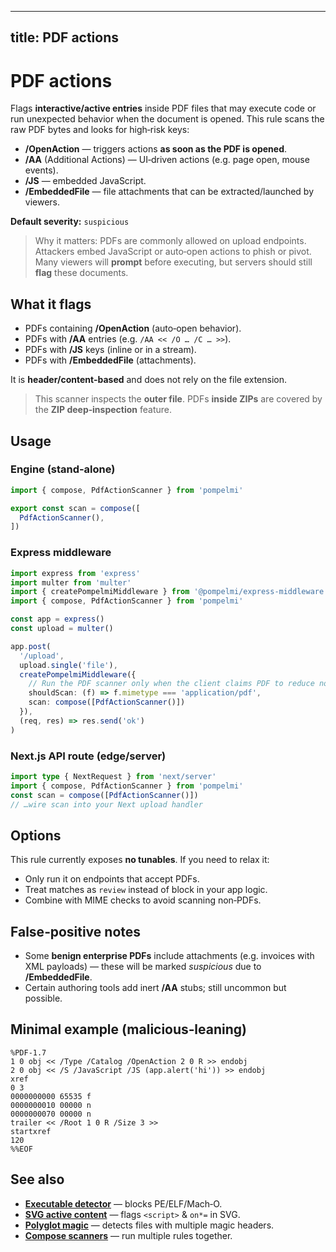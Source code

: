 

---
title: PDF actions
---

# PDF actions

Flags **interactive/active entries** inside PDF files that may execute code or
run unexpected behavior when the document is opened. This rule scans the raw
PDF bytes and looks for high‑risk keys:

- **/OpenAction** — triggers actions **as soon as the PDF is opened**.
- **/AA** (Additional Actions) — UI‑driven actions (e.g. page open, mouse events).
- **/JS** — embedded JavaScript.
- **/EmbeddedFile** — file attachments that can be extracted/launched by viewers.

**Default severity:** `suspicious`

> Why it matters: PDFs are commonly allowed on upload endpoints. Attackers embed
> JavaScript or auto‑open actions to phish or pivot. Many viewers will **prompt**
> before executing, but servers should still **flag** these documents.

## What it flags

- PDFs containing **/OpenAction** (auto‑open behavior).
- PDFs with **/AA** entries (e.g. `/AA << /O … /C … >>`).
- PDFs with **/JS** keys (inline or in a stream).
- PDFs with **/EmbeddedFile** (attachments).

It is **header/content‑based** and does not rely on the file extension.

> This scanner inspects the **outer file**. PDFs **inside ZIPs** are covered by
> the **ZIP deep‑inspection** feature.

## Usage

### Engine (stand‑alone)
```ts
import { compose, PdfActionScanner } from 'pompelmi'

export const scan = compose([
  PdfActionScanner(),
])
```

### Express middleware
```ts
import express from 'express'
import multer from 'multer'
import { createPompelmiMiddleware } from '@pompelmi/express-middleware'
import { compose, PdfActionScanner } from 'pompelmi'

const app = express()
const upload = multer()

app.post(
  '/upload',
  upload.single('file'),
  createPompelmiMiddleware({
    // Run the PDF scanner only when the client claims PDF to reduce noise
    shouldScan: (f) => f.mimetype === 'application/pdf',
    scan: compose([PdfActionScanner()])
  }),
  (req, res) => res.send('ok')
)
```

### Next.js API route (edge/server)
```ts
import type { NextRequest } from 'next/server'
import { compose, PdfActionScanner } from 'pompelmi'
const scan = compose([PdfActionScanner()])
// …wire scan into your Next upload handler
```

## Options
This rule currently exposes **no tunables**. If you need to relax it:

- Only run it on endpoints that accept PDFs.
- Treat matches as `review` instead of block in your app logic.
- Combine with MIME checks to avoid scanning non‑PDFs.

## False‑positive notes
- Some **benign enterprise PDFs** include attachments (e.g. invoices with XML
  payloads) — these will be marked *suspicious* due to **/EmbeddedFile**.
- Certain authoring tools add inert **/AA** stubs; still uncommon but possible.

## Minimal example (malicious‑leaning)
```pdf
%PDF-1.7
1 0 obj << /Type /Catalog /OpenAction 2 0 R >> endobj
2 0 obj << /S /JavaScript /JS (app.alert('hi')) >> endobj
xref
0 3
0000000000 65535 f 
0000000010 00000 n 
0000000070 00000 n 
trailer << /Root 1 0 R /Size 3 >>
startxref
120
%%EOF
```

## See also
- **[Executable detector](/docs/scan/executable-detector)** — blocks PE/ELF/Mach‑O.
- **[SVG active content](/docs/scan/svg-active-content)** — flags `<script>` & `on*=` in SVG.
- **[Polyglot magic](/docs/scan/polyglot-magic)** — detects files with multiple magic headers.
- **[Compose scanners](/docs/compose-scanners)** — run multiple rules together.